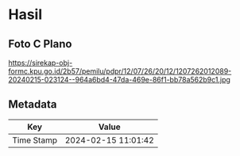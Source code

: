 # Hasil

## Foto C Plano

https://sirekap-obj-formc.kpu.go.id/2b57/pemilu/pdpr/12/07/26/20/12/1207262012089-20240215-023124--964a6bd4-47da-469e-86f1-bb78a562b9c1.jpg


## Metadata

| Key        | Value               |
| ---------- | ------------------- |
| Time Stamp | 2024-02-15 11:01:42 |



